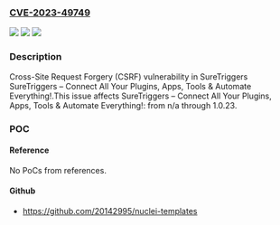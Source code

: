 ### [CVE-2023-49749](https://cve.mitre.org/cgi-bin/cvename.cgi?name=CVE-2023-49749)
![](https://img.shields.io/static/v1?label=Product&message=SureTriggers%20%E2%80%93%20Connect%20All%20Your%20Plugins%2C%20Apps%2C%20Tools%20%26%20Automate%20Everything!&color=blue)
![](https://img.shields.io/static/v1?label=Version&message=n%2Fa&color=blue)
![](https://img.shields.io/static/v1?label=Vulnerability&message=CWE-352%20Cross-Site%20Request%20Forgery%20(CSRF)&color=brighgreen)

### Description

Cross-Site Request Forgery (CSRF) vulnerability in SureTriggers SureTriggers – Connect All Your Plugins, Apps, Tools & Automate Everything!.This issue affects SureTriggers – Connect All Your Plugins, Apps, Tools & Automate Everything!: from n/a through 1.0.23.

### POC

#### Reference
No PoCs from references.

#### Github
- https://github.com/20142995/nuclei-templates

